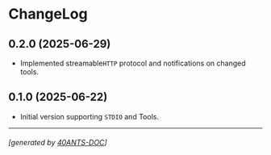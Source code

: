 <a id="x-2840ANTS-MCP-DOCS-2FCHANGELOG-3A-40CHANGELOG-2040ANTS-DOC-2FLOCATIVES-3ASECTION-29"></a>

# ChangeLog

<a id="x-2840ANTS-MCP-DOCS-2FCHANGELOG-3A-3A-7C0-2E2-2E0-7C-2040ANTS-DOC-2FLOCATIVES-3ASECTION-29"></a>

## 0.2.0 (2025-06-29)

* Implemented streamable`HTTP` protocol and notifications on changed tools.

<a id="x-2840ANTS-MCP-DOCS-2FCHANGELOG-3A-3A-7C0-2E1-2E0-7C-2040ANTS-DOC-2FLOCATIVES-3ASECTION-29"></a>

## 0.1.0 (2025-06-22)

* Initial version supporting `STDIO` and Tools.


* * *
###### [generated by [40ANTS-DOC](https://40ants.com/doc/)]
